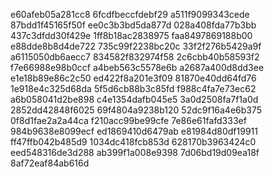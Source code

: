 e60afeb05a281cc8
6fcdfbeccfdebf29
a511f9099343cede
87bdd1f45165f50f
ee0c3b3bd5da877d
028a408fda77b3bb
437c3dfdd30f429e
1ff8b18ac2838975
faa8497869188b00
e88dde8b8d4de722
735c99f2238bc20c
33f2f276b5429a9f
a6115050db6aecc7
834582f832974f58
2c6cbb40b58593f2
f7e66988e98b0ccf
a4beb563c5578e6b
a2687a400d8dd3ee
e1e18b89e86c2c50
ed422f8a201e3f09
81870e40dd64fd76
1e918e4c325d68da
5f5d6cb88b3c85fd
f988c4fa7e73ec62
a6b058041d2be898
c4e1354dafb045e5
3a0d2508fa7f1a0d
2852dd42848f6025
69f4804a9238b120
52dc9f16a4e6b375
0f8d1fae2a2a44ca
f210acc99be99cfe
7e86e61fafd333ef
984b9638e8099ecf
ed1869410d6479ab
e81984d80df19911
ff47ffb042b485d9
1034dc418fcb853d
628170b3963424c0
eed548316de3d288
ab399f1a008e9398
7d06bd19d09ea18f
8af72eaf84ab616d
